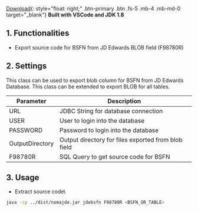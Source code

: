 [Download](https://github.com/fblettner/jde-nomajde){: style="float: right;" .btn-primary .btn .fs-5 .mb-4 .mb-md-0 target="_blank"}
**Built with VSCode and JDK 1.8**


## 1. Functionalities
- Export source code for BSFN from JD Edwards BLOB field (F98780R)

## 2. Settings
This class can be used to export blob column for BSFN from JD Edwards Database. This class can be extended to export BLOB for all tables.

| Parameter       | Description                                         |
|-----------------|-----------------------------------------------------|
| URL             | JDBC String for database connection                 |
| USER            | User to login into the database                     |
| PASSWORD        | Password to login into the database                 |
| OutputDirectory | Output directory for files exported from blob field |
| F98780R         | SQL Query to get source code for BSFN               |

## 3. Usage
- Extract source code\
```bash
java -cp ../dist/nomajde.jar jdebsfn F98780R <BSFN_OR_TABLE>
```
